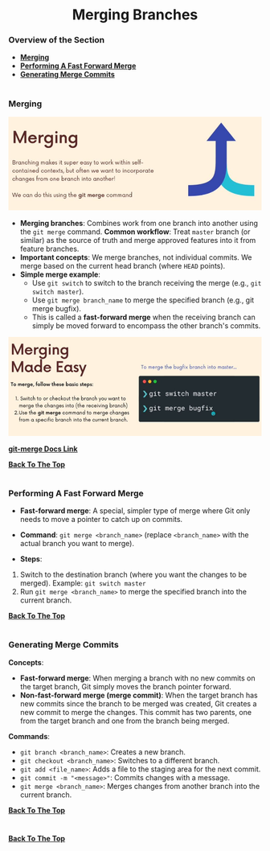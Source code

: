 <h1 align="center">Merging Branches</h1>

### Overview of the Section
* **[Merging](#merging)**
* **[Performing A Fast Forward Merge](#fast-forward)**
* **[Generating Merge Commits](#merge-commits)**

#
### Merging

![Merging](https://github.com/tsokac2/-_-_Git_and_GitHub_CheatSheet/blob/main/src/21.JPG)

- **Merging branches**: Combines work from one branch into another using the ``git merge`` command.
**Common workflow**: Treat ``master`` branch (or similar) as the source of truth and merge approved features into it from feature branches.
- **Important concepts**:
We merge branches, not individual commits.
We merge based on the current head branch (where ``HEAD`` points).
- **Simple merge example**:
    - Use ``git switch`` to switch to the branch receiving the merge (e.g., ``git switch master``).
    - Use ``git merge branch_name`` to merge the specified branch (e.g., git merge bugfix).
    - This is called a **fast-forward merge** when the receiving branch can simply be moved forward to encompass the other branch's commits.

![master_merge](https://github.com/tsokac2/-_-_Git_and_GitHub_CheatSheet/blob/main/src/22.JPG)

**[git-merge Docs Link](https://git-scm.com/docs/git-merge)**

**[Back To The Top](#Overview-of-the-Section)**
#
### <a name="fast-forward">Performing A Fast Forward Merge</a>

- **Fast-forward merge**: A special, simpler type of merge where Git only needs to move a pointer to catch up on commits.
- **Command**: ``git merge <branch_name>`` (replace ``<branch_name>`` with the actual branch you want to merge).

- **Steps**:
1. Switch to the destination branch (where you want the changes to be merged). Example: ``git switch master``
2. Run ``git merge <branch_name>`` to merge the specified branch into the current branch.

**[Back To The Top](#Overview-of-the-Section)**
#

### <a name="merge-commits">Generating Merge Commits</a>
**Concepts**:
- **Fast-forward merge**: When merging a branch with no new commits on the target branch, Git simply moves the branch pointer forward.
- **Non-fast-forward merge (merge commit)**: When the target branch has new commits since the branch to be merged was created, Git creates a new commit to merge the changes. This commit has two parents, one from the target branch and one from the branch being merged.

**Commands**:
- ``git branch <branch_name>``: Creates a new branch.
- ``git checkout <branch_name>``: Switches to a different branch.
- ``git add <file_name>``: Adds a file to the staging area for the next commit.
- ``git commit -m "<message>"``: Commits changes with a message.
- ``git merge <branch_name>``: Merges changes from another branch into the current branch.

**[Back To The Top](#Overview-of-the-Section)**
#


**[Back To The Top](#Overview-of-the-Section)**
#
